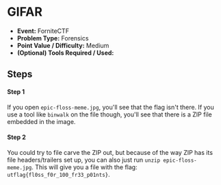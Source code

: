 # GIFAR 
* **Event:** ForniteCTF
* **Problem Type:** Forensics
* **Point Value / Difficulty:** Medium
* **(Optional) Tools Required / Used:**

## Steps​
#### Step 1
If you open `epic-floss-meme.jpg`, you'll see that the flag isn't there. If you use a tool like `binwalk` on the file though, you'll see that there is a ZIP file embedded in the image. 

#### Step 2
You could try to file carve the ZIP out, but because of the way ZIP has its file headers/trailers set up, you can also just run `unzip epic-floss-meme.jpg`. This will give you a file with the flag: `utflag{fl0ss_f0r_100_fr33_p01nts}`.

